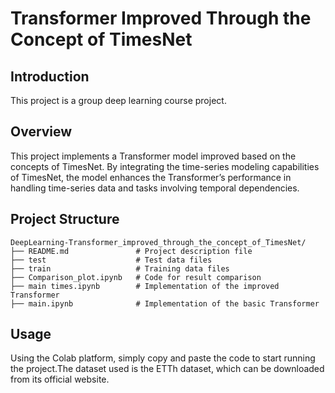 # Transformer Improved Through the Concept of TimesNet  

## Introduction  
This project is a group deep learning course project.  

## Overview  
This project implements a Transformer model improved based on the concepts of TimesNet. By integrating the time-series modeling capabilities of TimesNet, the model enhances the Transformer’s performance in handling time-series data and tasks involving temporal dependencies.  

## Project Structure  
```plaintext  
DeepLearning-Transformer_improved_through_the_concept_of_TimesNet/  
├── README.md               # Project description file  
├── test                    # Test data files  
├── train                   # Training data files  
├── Comparison_plot.ipynb   # Code for result comparison  
├── main times.ipynb        # Implementation of the improved Transformer  
├── main.ipynb              # Implementation of the basic Transformer  
```  
## Usage  
Using the Colab platform, simply copy and paste the code to start running the project.The dataset used is the ETTh dataset, which can be downloaded from its official website.
